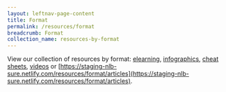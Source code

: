 ```yaml
---
layout: leftnav-page-content
title: Format
permalink: /resources/format
breadcrumb: Format
collection_name: resources-by-format
---
```


View our collection of resources by format: [elearning](/resources/format/elearn/elearn), [infographics](/resources/format/infographics), [cheat sheets](https://staging-nlb-sure.netlify.com/resources/format/cheat-sheets), [videos](https://staging-nlb-sure.netlify.com/resources/format/videos) or [https://staging-nlb-sure.netlify.com/resources/format/articles](https://staging-nlb-sure.netlify.com/resources/format/articles).

